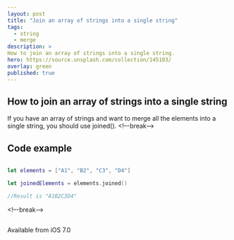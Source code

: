 ```yaml
---
layout: post
title: "Join an array of strings into a single string"
tags:
  - string
  - merge
description: >
How to join an array of strings into a single string.
hero: https://source.unsplash.com/collection/145103/
overlay: green
published: true
---
```


## How to join an array of strings into a single string

If you have an array of strings and want to merge all the elements into a single string, you should use joined().
<!–-break-–>

## Code example

~~~swift

let elements = ["A1", "B2", "C3", "D4"]

let joinedElements = elements.joined()

//Result is "A1B2C3D4"
~~~

<!–-break-–>

##    

Available from iOS 7.0
